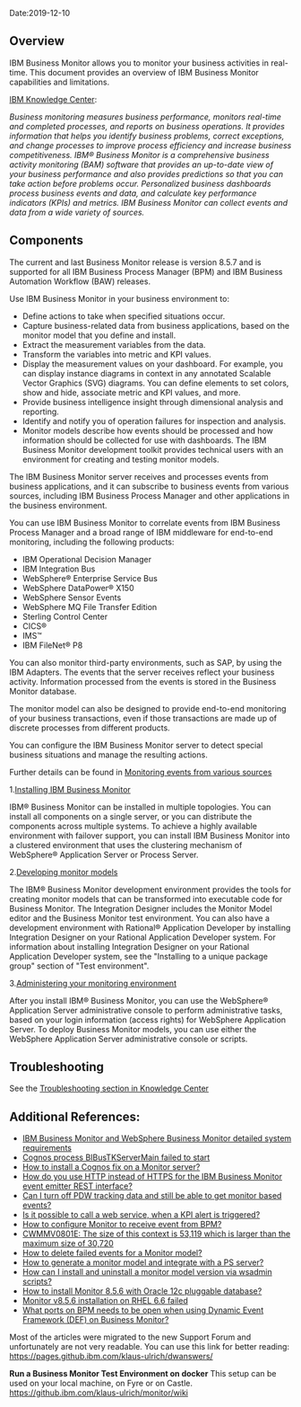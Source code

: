 Date:2019-12-10

## Overview

IBM Business Monitor allows you to monitor your business activities in real-time.
This document provides an overview of IBM Business Monitor capabilities and limitations.

[IBM Knowledge Center](https://www.ibm.com/support/knowledgecenter/SS7NQD_8.5.7/com.ibm.wbpm.mon.doc/intro/intro.html):

<i>Business monitoring measures business performance, monitors real-time and completed processes, and reports on business operations. It provides information that helps you identify business problems, correct exceptions, and change processes to improve process efficiency and increase business competitiveness. IBM® Business Monitor is a comprehensive business activity monitoring (BAM) software that provides an up-to-date view of your business performance and also provides predictions so that you can take action before problems occur. Personalized business dashboards process business events and data, and calculate key performance indicators (KPIs) and metrics. IBM Business Monitor can collect events and data from a wide variety of sources.</i>

## Components

The current and last Business Monitor release is version 8.5.7 and is supported for all IBM Business Process Manager (BPM) and IBM Business Automation Workflow (BAW) releases. 

Use IBM Business Monitor in your business environment to:
* Define actions to take when specified situations occur.
* Capture business-related data from business applications, based on the monitor model that you define and install.
* Extract the measurement variables from the data.
* Transform the variables into metric and KPI values.
* Display the measurement values on your dashboard. For example, you can display instance diagrams in context in any annotated Scalable Vector Graphics (SVG) diagrams. You can define elements to set colors, show and hide, associate metric and KPI values, and more.
* Provide business intelligence insight through dimensional analysis and reporting.
* Identify and notify you of operation failures for inspection and analysis.
* Monitor models describe how events should be processed and how information should be collected for use with dashboards. The IBM Business Monitor development toolkit provides technical users with an environment for creating and testing monitor models.

The IBM Business Monitor server receives and processes events from business applications, and it can subscribe to business events from various sources, including IBM Business Process Manager and other applications in the business environment.

You can use IBM Business Monitor to correlate events from IBM Business Process Manager and a broad range of IBM middleware for end-to-end monitoring, including the following products:
* IBM Operational Decision Manager
* IBM Integration Bus
* WebSphere® Enterprise Service Bus
* WebSphere DataPower® X150
* WebSphere Sensor Events
* WebSphere MQ File Transfer Edition
* Sterling Control Center
* CICS®
* IMS™
* IBM FileNet® P8

You can also monitor third-party environments, such as SAP, by using the IBM Adapters.
The events that the server receives reflect your business activity. Information processed from the events is stored in the Business Monitor database.

The monitor model can also be designed to provide end-to-end monitoring of your business transactions, even if those transactions are made up of discrete processes from different products.

You can configure the IBM Business Monitor server to detect special business situations and manage the resulting actions.

Further details can be found in [Monitoring events from various sources](https://www.ibm.com/support/knowledgecenter/SS7NQD_8.5.7/com.ibm.wbpm.mon.doc/intro/intro_monevents_var.html)

1.[Installing IBM Business Monitor](https://www.ibm.com/support/knowledgecenter/SS7NQD_8.5.7/com.ibm.wbpm.mon.imuc.doc/inst/intro.html)

IBM® Business Monitor can be installed in multiple topologies. You can install all components on a single server, or you can distribute the components across multiple systems. To achieve a highly available environment with failover support, you can install IBM Business Monitor into a clustered environment that uses the clustering mechanism of WebSphere® Application Server or Process Server.

2.[Developing monitor models](https://www.ibm.com/support/knowledgecenter/SS7NQD_8.5.7/com.ibm.wbpm.wid.tkit.doc/mme/developingmonitormodels.html)

The IBM® Business Monitor development environment provides the tools for creating monitor models that can be transformed into executable code for Business Monitor. The Integration Designer includes the Monitor Model editor and the Business Monitor test environment. You can also have a development environment with Rational® Application Developer by installing Integration Designer on your Rational Application Developer system. For information about installing Integration Designer on your Rational Application Developer system, see the "Installing to a unique package group" section of "Test environment".

3.[Administering your monitoring environment](https://www.ibm.com/support/knowledgecenter/SS7NQD_8.5.7/com.ibm.wbpm.mon.admin.doc/admin/intro.html)

After you install IBM® Business Monitor, you can use the WebSphere® Application Server administrative console to perform administrative tasks, based on your login information (access rights) for WebSphere Application Server.
To deploy Business Monitor models, you can use either the WebSphere Application Server administrative console or scripts.

## Troubleshooting
See the [Troubleshooting section in Knowledge Center](https://www.ibm.com/support/knowledgecenter/SS7NQD_8.5.7/com.ibm.wbpm.mon.trbl.doc/trbl/trouble_intro.html)

## Additional References:

* [IBM Business Monitor and WebSphere Business Monitor detailed system requirements](https://www.ibm.com/support/pages/ibm-business-monitor-and-websphere-business-monitor-detailed-system-requirements)
* [Cognos process BIBusTKServerMain failed to start](https://www.ibm.com/mysupport/s/question/0D50z00005pgiFgCAI/cognos-process-bibustkservermain-failed-to-start?language=zh_CN)
* [How to install a Cognos fix on a Monitor server?](https://www.ibm.com/mysupport/s/question/0D50z00005phhOkCAI/how-to-install-a-cognos-fix-on-a-monitor-server?language=en_US)
* [How do you use HTTP instead of HTTPS for the IBM Business Monitor event emitter REST interface?](https://developer.ibm.com/answers/questions/173595/how-do-you-use-http-instead-of-https-for-the-ibm-b.html)
* [Can I turn off PDW tracking data and still be able to get monitor based events?](https://www.ibm.com/mysupport/s/question/0D50z00005phq4B/can-i-turn-off-pdw-tracking-data-and-still-be-able-to-get-monitor-based-events?language=en_US)
* [Is it possible to call a web service, when a KPI alert is triggered?](https://www.ibm.com/mysupport/s/question/0D50z000062kHvsCAE/is-it-possible-to-call-a-web-service-when-a-kpi-alert-is-triggered?language=en_US)
* [How to configure Monitor to receive event from BPM?](https://www.ibm.com/mysupport/s/question/0D50z000062kTtYCAU/how-to-configure-monitor-to-receive-event-from-bpm?language=en_US)
* [CWMMV0801E: The size of this context is 53,119 which is larger than the maximum size of 30,720](https://developer.ibm.com/answers/questions/280525/cwmmv0801e-the-size-of-this-context-is-53119-which.html)
* [How to delete failed events for a Monitor model?](https://developer.ibm.com/answers/questions/240643/how-to-delete-failed-events-for-a-monitor-model.html)
* [How to generate a monitor model and integrate with a PS server?](https://www.ibm.com/mysupport/s/question/0D50z000062kHzkCAE/how-to-generate-a-monitor-model-and-integrate-with-a-ps-server?language=en_US#answer-172595)
* [How can I install and uninstall a monitor model version via wsadmin scripts?](https://developer.ibm.com/answers/questions/198579/how-can-i-install-and-uninstall-a-monitor-model-ve.html)
* [How to install Monitor 8.5.6 with Oracle 12c pluggable database?](https://developer.ibm.com/answers/questions/183252/how-to-install-monitor-856-with-oracle-12c-pluggab.html)
* [Monitor v8.5.6 installation on RHEL 6.6 failed](https://www.ibm.com/mysupport/s/question/0D50z00005pgkIECAY/monitor-v856-installation-on-rhel-66-failed?language=en_US)
* [What ports on BPM needs to be open when using Dynamic Event Framework (DEF) on Business Monitor?](https://www.ibm.com/mysupport/s/question/0D50z00005phlAvCAI/what-ports-on-bpm-needs-to-be-open-when-using-dynamic-event-framework-def-on-business-monitor?language=en_US)

Most of the articles were migrated to the new Support Forum and unfortunately are not very readable. You can use this link for better reading:
https://pages.github.ibm.com/klaus-ulrich/dwanswers/

**Run a Business Monitor Test Environment on docker**
This setup can be used on your local machine, on Fyre or on Castle.
https://github.ibm.com/klaus-ulrich/monitor/wiki

